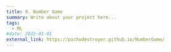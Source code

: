 ```yaml
---
title: 9. Number Game
summary: Write about your project here...
tags:
  - ML
#date: 2022-01-01
external_link: https://pichudestroyer.github.io/NumberGame/
---
```

